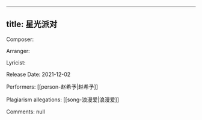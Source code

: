 
---
title: 星光派对
---
Composer: 

Arranger: 

Lyricist: 

Release Date: 2021-12-02

Performers: [[person-赵希予|赵希予]]

Plagiarism allegations:
[[song-浪漫爱|浪漫爱]]

Comments:
null
